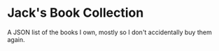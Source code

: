 # Jack's Book Collection

A JSON list of the books I own, mostly so I don't accidentally buy them again.

